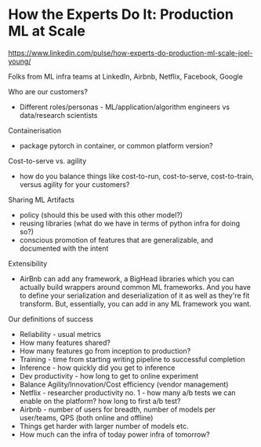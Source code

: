# How the Experts Do It: Production ML at Scale

https://www.linkedin.com/pulse/how-experts-do-production-ml-scale-joel-young/

Folks from ML infra teams at LinkedIn, Airbnb, Netflix, Facebook, Google

Who are our customers?
* Different roles/personas - ML/application/algorithm engineers vs data/research scientists

Containerisation
* package pytorch in container, or common platform version?

Cost-to-serve vs. agility
* how do you balance things like cost-to-run, cost-to-serve, cost-to-train, versus agility for your customers?

Sharing ML Artifacts
* policy (should this be used with this other model?)
* reusing libraries (what do we have in terms of python infra for doing so?)
* conscious promotion of features that are generalizable, and documented with the intent

Extensibility
* AirBnb can add any framework, a BigHead libraries which you can
actually build wrappers around common ML frameworks.
And you have to define your serialization and deserialization of it as well as they're fit transform.
But, essentially, you can add in any ML framework you want.

Our definitions of success

* Reliability - usual metrics
* How many features shared?
* How many features go from inception to production?
* Training - time from starting writing pipeline to successful completion
* Inference - how quickly did you get to inference
* Dev productivity - how long to get to online experiment
* Balance Agility/Innovation/Cost efficiency (vendor management)
* Netflix - researcher productivity no. 1 - how many a/b tests we can enable on the platform?
how long to first a/b test?
* Airbnb - number of users for breadth, number of models per user/teams, QPS (both online and offline)
* Things get harder with larger number of models etc.
* How much can the infra of today power infra of tomorrow?
